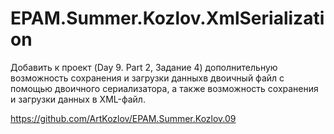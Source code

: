 # EPAM.Summer.Kozlov.XmlSerialization

Добавить к проект (Day 9. Part 2, Задание 4) дополнительную возможность сохранения и загрузки данныхв двоичный файл
с помощью двоичного сериализатора, а также возможность сохранения и загрузки данных в XML-файл.

https://github.com/ArtKozlov/EPAM.Summer.Kozlov.09
